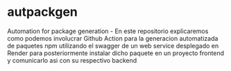 # autpackgen
Automation for package generation - En este repositorio explicaremos como podemos involucrar Github Action para la generacion automatizada de paquetes npm utilizando el swagger de un web service desplegado en Render para posteriormente instalar dicho paquete en un proyecto frontend y comunicarlo asi con su respectivo backend
